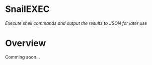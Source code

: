 SnailEXEC
=========
###### _Execute shell commands and output the results to JSON for later use_

Overview
========
Comming soon...  
